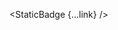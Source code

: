 <script lang="ts">
  import { StaticBadge } from 'svelte-shields'
  import type { StaticBadgePropsType } from 'svelte-shields';
  
  const link: StaticBadgePropsType = {
    badgeContent: 'link_1-link_2-blue',
    link: ['https://codewithshin.com', 'https://github.com/shinokada']
  }
</script>

<StaticBadge {...link} />